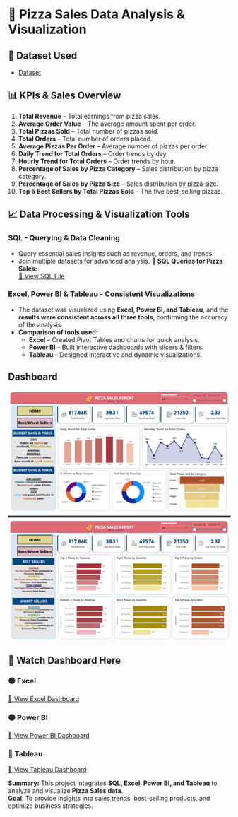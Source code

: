 # 🍕 Pizza Sales Data Analysis & Visualization  
## 📂 Dataset Used  
- <a href="https://github.com/NhutVuong/Pizza_Sales_Data_Analyst_Dashboard/blob/main/pizza_sales.csv">Dataset</a>
## 📊 KPIs & Sales Overview 
1. **Total Revenue** – Total earnings from pizza sales.  
2. **Average Order Value** – The average amount spent per order.  
3. **Total Pizzas Sold** – Total number of pizzas sold.  
4. **Total Orders** – Total number of orders placed.  
5. **Average Pizzas Per Order** – Average number of pizzas per order.  
6. **Daily Trend for Total Orders** – Order trends by day.  
7. **Hourly Trend for Total Orders** – Order trends by hour.  
8. **Percentage of Sales by Pizza Category** – Sales distribution by pizza category.  
9. **Percentage of Sales by Pizza Size** – Sales distribution by pizza size.  
10. **Top 5 Best Sellers by Total Pizzas Sold** – The five best-selling pizzas. 

## 📈 Data Processing & Visualization Tools
###  **SQL - Querying & Data Cleaning**  
- Query essential sales insights such as revenue, orders, and trends.  
- Join multiple datasets for advanced analysis.
📄 **SQL Queries for Pizza Sales:**  
[🔗 View SQL File](https://github.com/NhutVuong/Pizza_Sales_Data_Analyst_Dashboard/blob/main/Query_Pizza_Sales.sql)  
###  **Excel, Power BI & Tableau - Consistent Visualizations**  
- The dataset was visualized using **Excel, Power BI, and Tableau**, and the **results were consistent across all three tools**, confirming the accuracy of the analysis.  
- **Comparison of tools used:**  
  - **Excel** – Created Pivot Tables and charts for quick analysis.  
  - **Power BI** – Built interactive dashboards with slicers & filters.  
  - **Tableau** – Designed interactive and dynamic visualizations.  

## Dashboard 

![Pizza Sales Dashboard](https://raw.githubusercontent.com/NhutVuong/Pizza_Sales_Data_Analyst_Dashboard/main/KPI%26Best-Worst_Pizza_Sales.png)

## 👀 Watch Dashboard Here  

### 🟢 Excel  
[🔗 View Excel Dashboard](https://github.com/NhutVuong/Pizza_Sales_Data_Analyst_Dashboard/blob/main/Dashboard_Pizza_Sales.xlsx)  

### 🟡 Power BI  
[🔗 View Power BI Dashboard](https://github.com/NhutVuong/Pizza_Sales_Data_Analyst_Dashboard/blob/main/Pizza_Sales_Dashboard.pbix)  

### 🔵 Tableau  
[🔗 View Tableau Dashboard](https://public.tableau.com/app/profile/vuong.hoang2738/viz/Pizza_Sale_17430443944430/Home?publish=yes)  

**Summary:** This project integrates **SQL, Excel, Power BI, and Tableau** to analyze and visualize **Pizza Sales data**.  
**Goal**: To provide insights into sales trends, best-selling products, and optimize business strategies.  


